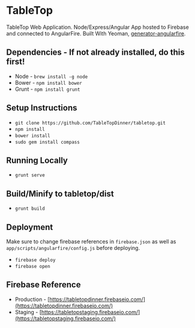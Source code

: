 TableTop
=======

TableTop Web Application. Node/Express/Angular App hosted to Firebase and connected to AngularFire. 
Built With Yeoman, [generator-angularfire](https://github.com/firebase/generator-angularfire).

Dependencies - If not already installed, do this first!
---------
- Node - `brew install -g node`
- Bower - `npm install bower`
- Grunt - `npm install grunt`

Setup Instructions
---------
- `git clone https://github.com/TableTopDinner/tabletop.git`
- `npm install`
- `bower install`
- `sudo gem install compass`

Running Locally
---------
- `grunt serve`

Build/Minify to tabletop/dist
----------
- `grunt build`

Deployment
----------
Make sure to change firebase references in `firebase.json` as well as `app/scripts/angularfire/config.js` before deploying.

- `firebase deploy`
- `firebase open`

Firebase Reference
----------
- Production - [https://tabletopdinner.firebaseio.com/](https://tabletopdinner.firebaseio.com/)
- Staging - [https://tabletopstaging.firebaseio.com/](https://tabletopstaging.firebaseio.com/)